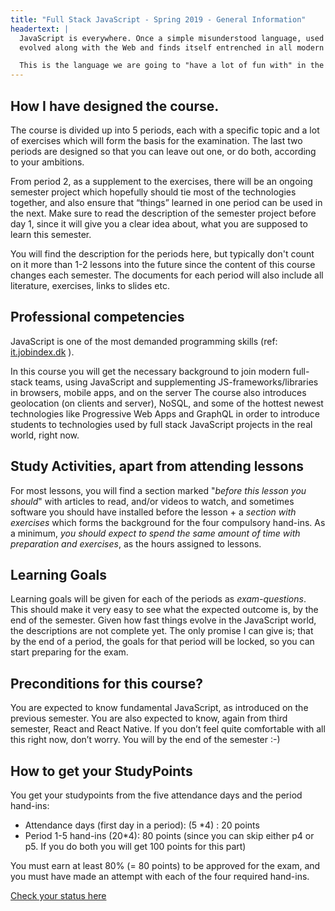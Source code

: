 ```yaml
---
title: "Full Stack JavaScript - Spring 2019 - General Information"
headertext: | 
  JavaScript is everywhere. Once a simple misunderstood language, used only for simple browser manipulations, it has now 
  evolved along with the Web and finds itself entrenched in all modern browsers, complex Web applications, mobile apps, server-side applications, desktop applications and in emerging platforms like the Internet of Things

  This is the language we are going to "have a lot of fun with" in the coming months :-)
---
```

## How I have designed the course.
The course is divided up into 5 periods, each with a specific topic and a lot of exercises which will form the basis for the examination. The last two periods are designed so that you can leave out one, or do both, according to your ambitions. 

From period 2, as a supplement to the exercises, there will be an ongoing semester project which hopefully should tie most of the technologies together, and also ensure that “things” learned in one period can be used in the next.
Make sure to read the description of the semester project before day 1, since it will give you a clear idea about, what you are supposed to learn this semester.

You will find the description for the periods here, but typically don't count on it more than 1-2 lessons into the future since the content of this course changes each semester. The documents for each period will also include all literature, exercises, links to slides etc.

## Professional competencies
JavaScript is one of the most demanded programming skills (ref: [it.jobindex.dk](https://www.jobindex.dk/jobsoegning?q=javascript) ).

In this course you will get the necessary background to join modern full-stack teams, using JavaScript and supplementing JS-frameworks/libraries in browsers, mobile  apps, and on the server
The course also introduces geolocation (on clients and server), NoSQL, and some of the hottest newest technologies like Progressive Web Apps and GraphQL in order to introduce students to technologies used by full stack JavaScript projects in the real world, right now.

## Study Activities, apart from attending lessons
For most lessons, you will find a section marked "_before this lesson you should_" with articles to read, and/or videos to watch, and sometimes software you should have installed before the lesson + a _section with 
exercises_ which forms the background for the four compulsory hand-ins. As a minimum, _you should expect to spend the same amount of time with preparation and exercises_, as the hours assigned to lessons.

## Learning Goals
Learning goals will be given for each of the periods as *exam-questions*. This should make it very easy to see what the expected outcome is, by the end of the semester.
Given how fast things evolve in the JavaScript world, the descriptions are not complete yet. The only promise I can give is; that by the end of a period, the goals for that period will be locked, so you can start preparing for the exam.

## Preconditions for this course?
You are expected to know fundamental JavaScript, as introduced on the previous semester. You are also expected to know, again from third semester, React and React Native. If you don’t feel quite comfortable with all this right now, don’t worry. You will by the end of the semester :-)

## How to get your StudyPoints
You get your studypoints from the five attendance days and the period hand-ins:

- Attendance days (first day in a period): (5 *4) : 20 points
- Period 1-5 hand-ins (20*4):    80 points (since you can skip either p4 or p5.  If you do both you will get 100 points for this part)

You must earn at least 80% (= 80 points) to be approved for the exam, and you must have made an attempt with each of the four required hand-ins.

[Check your status here](https://studypoints.dk)



